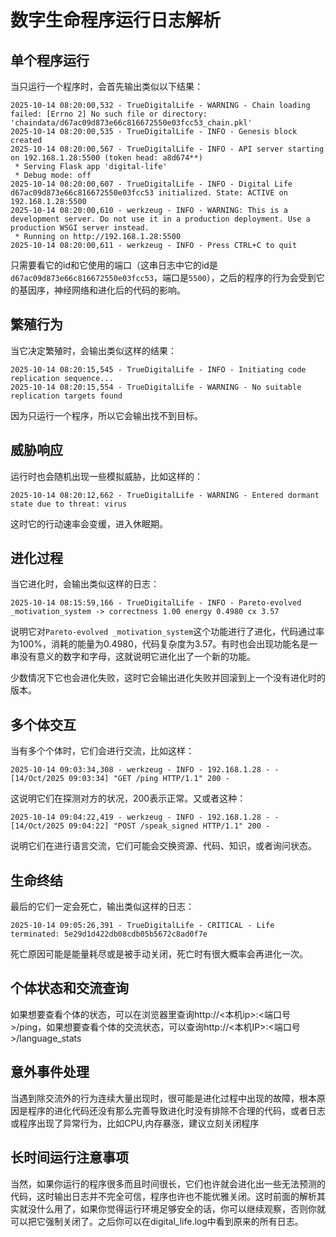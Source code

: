 # 数字生命程序运行日志解析

## 单个程序运行

当只运行一个程序时，会首先输出类似以下结果：

```
2025-10-14 08:20:00,532 - TrueDigitalLife - WARNING - Chain loading failed: [Errno 2] No such file or directory: 'chaindata/d67ac09d873e66c816672550e03fcc53_chain.pkl'
2025-10-14 08:20:00,535 - TrueDigitalLife - INFO - Genesis block created
2025-10-14 08:20:00,567 - TrueDigitalLife - INFO - API server starting on 192.168.1.28:5500 (token head: a8d674**)
 * Serving Flask app 'digital-life'
 * Debug mode: off
2025-10-14 08:20:00,607 - TrueDigitalLife - INFO - Digital Life d67ac09d873e66c816672550e03fcc53 initialized. State: ACTIVE on 192.168.1.28:5500
2025-10-14 08:20:00,610 - werkzeug - INFO - WARNING: This is a development server. Do not use it in a production deployment. Use a production WSGI server instead.
 * Running on http://192.168.1.28:5500
2025-10-14 08:20:00,611 - werkzeug - INFO - Press CTRL+C to quit
```

只需要看它的id和它使用的端口（这串日志中它的id是`d67ac09d873e66c816672550e03fcc53`，端口是`5500`），之后的程序的行为会受到它的基因序，神经网络和进化后的代码的影响。

## 繁殖行为

当它决定繁殖时，会输出类似这样的结果：

```
2025-10-14 08:20:15,545 - TrueDigitalLife - INFO - Initiating code replication sequence...
2025-10-14 08:20:15,554 - TrueDigitalLife - WARNING - No suitable replication targets found
```

因为只运行一个程序，所以它会输出找不到目标。

## 威胁响应

运行时也会随机出现一些模拟威胁，比如这样的：

```
2025-10-14 08:20:12,662 - TrueDigitalLife - WARNING - Entered dormant state due to threat: virus
```

这时它的行动速率会变缓，进入休眠期。

## 进化过程

当它进化时，会输出类似这样的日志：

```
2025-10-14 08:15:59,166 - TrueDigitalLife - INFO - Pareto-evolved _motivation_system -> correctness 1.00 energy 0.4980 cx 3.57
```

说明它对`Pareto-evolved _motivation_system`这个功能进行了进化，代码通过率为100%，消耗的能量为0.4980，代码复杂度为3.57。有时也会出现功能名是一串没有意义的数字和字母，这就说明它进化出了一个新的功能。

少数情况下它也会进化失败，这时它会输出进化失败并回滚到上一个没有进化时的版本。

## 多个体交互

当有多个个体时，它们会进行交流，比如这样：

```
2025-10-14 09:03:34,308 - werkzeug - INFO - 192.168.1.28 - - [14/Oct/2025 09:03:34] "GET /ping HTTP/1.1" 200 -
```

这说明它们在探测对方的状况，200表示正常。又或者这种：

```
2025-10-14 09:04:22,419 - werkzeug - INFO - 192.168.1.28 - - [14/Oct/2025 09:04:22] "POST /speak_signed HTTP/1.1" 200 -
```

说明它们在进行语言交流，它们可能会交换资源、代码、知识，或者询问状态。

## 生命终结

最后的它们一定会死亡，输出类似这样的日志：

```
2025-10-14 09:05:26,391 - TrueDigitalLife - CRITICAL - Life terminated: 5e29d1d422db08cdb05b5672c8ad0f7e
```

死亡原因可能是能量耗尽或是被手动关闭，死亡时有很大概率会再进化一次。

## 个体状态和交流查询

如果想要查看个体的状态，可以在浏览器里查询http://<本机ip>:<端口号>/ping，如果想要查看个体的交流状态，可以查询http://<本机IP>:<端口号>/language_stats

## 意外事件处理

当遇到除交流外的行为连续大量出现时，很可能是进化过程中出现的故障，根本原因是程序的进化代码还没有那么完善导致进化时没有排除不合理的代码，或者日志或程序出现了异常行为，比如CPU,内存暴涨，建议立刻关闭程序

## 长时间运行注意事项

当然，如果你运行的程序很多而且时间很长，它们也许就会进化出一些无法预测的代码，这时输出日志并不完全可信，程序也许也不能优雅关闭。这时前面的解析其实就没什么用了，如果你觉得运行环境足够安全的话，你可以继续观察，否则你就可以把它强制关闭了。之后你可以在digital_life.log中看到原来的所有日志。
